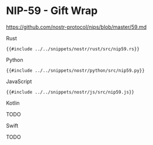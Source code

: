 # NIP-59 - Gift Wrap

<https://github.com/nostr-protocol/nips/blob/master/59.md>

<custom-tabs category="lang">

<div slot="title">Rust</div>
<section>

```rust,ignore
{{#include ../../snippets/nostr/rust/src/nip59.rs}}
```

</section>

<div slot="title">Python</div>
<section>

```python,ignore
{{#include ../../snippets/nostr/python/src/nip59.py}}
```

</section>

<div slot="title">JavaScript</div>
<section>

```javascript,ignore
{{#include ../../snippets/nostr/js/src/nip59.js}}
```

</section>

<div slot="title">Kotlin</div>
<section>

TODO

</section>

<div slot="title">Swift</div>
<section>

TODO

</section>
</custom-tabs>
